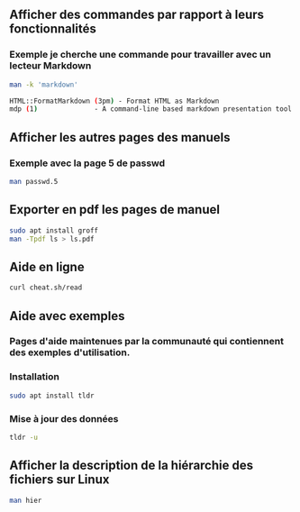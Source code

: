 ## Afficher des commandes par rapport à leurs fonctionnalités

### Exemple je cherche une commande pour travailler avec un lecteur Markdown
```bash
man -k 'markdown'

HTML::FormatMarkdown (3pm) - Format HTML as Markdown
mdp (1)              - A command-line based markdown presentation tool
```

## Afficher les autres pages des manuels

### Exemple avec la page 5 de passwd
```Bash
man passwd.5
```

## Exporter en pdf les pages de manuel
```Bash
sudo apt install groff
man -Tpdf ls > ls.pdf
```

## Aide en ligne
```Bash
curl cheat.sh/read
```

## Aide avec exemples

### Pages d'aide maintenues par la communauté qui contiennent des exemples d'utilisation.

### Installation
```Bash
sudo apt install tldr
```

### Mise à jour des données
```Bash
tldr -u
```

## Afficher la description de la hiérarchie des fichiers sur Linux
```Bash
man hier
```

